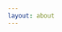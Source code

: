 ```yaml
---
layout: about
---
```


<style>
.image_size_200 {
    width: 200px;
    float: left;
}

.tmargin{
    text-decoration: none;
    padding-top:5px;
    padding-left: -5px;
}

.clear_both{
    clear: both;

}

.start_color {
    color: rgba(47, 160, 10, 0.84);
    font-weight: 700;
}

.title_color {
    color: rgba(0, 0, 0, 0.84);
    font-size: 23px;
    font-weight: 900;
}

.bold_text {
    font-weight: 700;
}

p {
    margin-left: 30px;
}

</style?

Hello. My name is Christopher Bischoff.

I' am a builder, breaker, defender, hamburger flipper and water slider maker.

# *Brief information*{:.title_color}

---

# *Links*{:.title_color}

---

You can contact me using this links:
<br/>


{:.tmargin}

- [Twitter](http://twitter.com/cjbischoff)
- [GitHub](https://github.com/cjbischoff)
- [LinkedIn](https://www.linkedin.com/in/christopherjbischoff)

<br/>
{:.clear_both}
